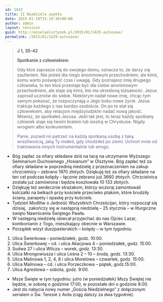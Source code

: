 ```yaml
---
id: 1432
title: II Niedziela zwykła
date: 2015-01-18T15:19:38+00:00
author: admin
layout: revision
guid: http://anielaolsztynek.pl/2015/01/1429-autosave/
permalink: /2015/01/1429-autosave/
---
```

> **J 1, 35-42**
> 
> **Spotkanie z człowiekiem**
> 
> Gdy ktoś zaprasza cię do swojego domu, oznacza to, że darzy cię zaufaniem. Nie jesteś dla niego anonimowym przechodniem, ale kimś, komu warto poświęcić czas i uwagę. Gdy poznajesz imię drugiego człowieka, to ten ktoś przestaje być dla ciebie anonimowym przechodniem, ale staje się kimś, kto ma określoną tożsamość. Jezus zaprosił uczniów do siebie. Niektórym nadał nowe imię, chcąc tym samym pokazać, że rozpoczynają u Jego boku nowe życie. Jezus traktuje każdego z nas bardzo osobiście. On po to stał się człowiekiem, aby relacjom międzyludzkim nadać nową jakość. Mówisz, że spotkałeś Jezusa. Jeśli tak jest, to teraz każdy spotkany człowiek staje się twoim bratem lub siostrą w Chrystusie. Nigdy wrogiem albo konkurentem.
> 
> <span style="color: #666699;">Panie, pozwól mi patrzeć na każdą spotkaną osobę z taką wrażliwością, jaką Ty miałeś, gdy chodziłeś po ziemi. Uchroń mnie od traktowania innych instrumentalnie lub wrogo.</span>

  * Bóg zapłać za ofiary składane dziś na tacę na utrzymanie Wyższego Seminarium Duchownego &#8222;Hosianum&#8221; w Olsztynie. Bóg zapłać też za ofiary składane w poprzednią niedzielę z przeznaczeniem na zakup chrzcielnicy &#8211; zebrano 1970 złotych. Dziękuję też za ofiary składane na ten cel podczas kolędy &#8211; łącznie zebrano już 3660 złotych. Chrzcielnica została już zamówiona i będzie kosztowała 10 133 złotych.
  * Dziękuję też serdecznie strażakom, którzy wczoraj zamontowali kolczatki na belkach przy kościele przeciwko ptakom, które brudziły ściany, parapety i opaskę przy kościele.
  * Tydzień Modlitw o Jedność Wszystkich Chrześcijan, który rozpoczął się dzisiaj,  zakończy się w następną niedzielę &#8211; 25 stycznia &#8211; w liturgiczne święto Nawrócenia Świętego Pawła.
  * W następną niedzielę obiecał przyjechać do nas Ojciec Lazar, kombonianin z Togo, mieszkający obecnie w Warszawie.
  * Porządek wizyt duszpasterskich &#8211; kolędy &#8211; w tym tygodniu:

 <span style="font-size: 16px;"></span>

  1. Ulica Świerkowa &#8211; poniedziałek, godz. 10:00.
  2. Ulica Świerkowej &#8211; cd. i ulica Akacjowa 4 &#8211; poniedziałek, godz. 15:00.
  3. Sudwa 27 i ulica Wilcza &#8211; worek, godz. 13:30.
  4. Ulica Mrongowiusza i ulica Leśna 2 &#8211; 10 &#8211; środa, godz. 13:30.
  5. Ulica Malinowa 1, 2, 4, 8 i ulica Morelowa &#8211; czwartek, godz. 15:00.
  6. Ulica Malinowa &#8211; cd. i ulica Porzeczkowa &#8211; piątek, godz.15:00.
  7. Ulica Agrestowa &#8211; sobota, godz. 9:00.

  * Msze Święte w tym tygodniu: jutro (w poniedziałek) Mszy Świętej nie będzie, w sobotę o godzinie 17:00, w pozostałe dni o godzinie 8:00.
  * Jest do nabycia nowy numer &#8222;Gościa Niedzielnego&#8221; z dołączonym serialem o Św. Teresie z Avila (ciąg dalszy za dwa tygodnie).